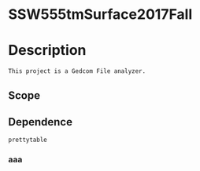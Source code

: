 

# SSW555tmSurface2017Fall

# Description
    This project is a Gedcom File analyzer.

## Scope

## Dependence
    prettytable
### aaa

